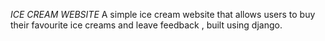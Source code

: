 *ICE CREAM WEBSITE*
A simple ice cream website that allows users to buy their favourite ice creams and leave feedback , built using django.
